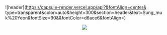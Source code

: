 ![header](https://capsule-render.vercel.app/api?&fontAlign=center& type=transparent&color=auto&height=300&section=header&text=Sung_muk%20Yeon&fontSize=90&&fontColor=d6ace6&fontAlign=)
<br>

<div align="center">
  <a href="dustjdanr@naver.com" target="_blank"><img src="https://img.shields.io/badge/dustjdanr@naver.com-white?style=flat-square&logo=naver&logoColor=#03C75A"/></a>
</div>
